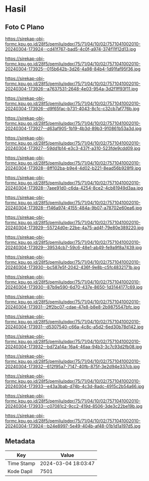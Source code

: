 # Hasil

## Foto C Plano

https://sirekap-obj-formc.kpu.go.id/28f5/pemilu/pdpr/75/71/04/10/02/7571041002010-20240304-173924--cd41f767-bad5-4c0f-a974-374f11f12d13.jpg

https://sirekap-obj-formc.kpu.go.id/28f5/pemilu/pdpr/75/71/04/10/02/7571041002010-20240304-173925--015b642b-3d26-4a98-84b4-1d91faf95f36.jpg

https://sirekap-obj-formc.kpu.go.id/28f5/pemilu/pdpr/75/71/04/10/02/7571041002010-20240304-173926--a7637531-2648-4e03-954a-3d2f1ff93f11.jpg

https://sirekap-obj-formc.kpu.go.id/28f5/pemilu/pdpr/75/71/04/10/02/7571041002010-20240304-173926--d9f65fac-b731-4043-8c1c-c32cb7af776b.jpg

https://sirekap-obj-formc.kpu.go.id/28f5/pemilu/pdpr/75/71/04/10/02/7571041002010-20240304-173927--d63af905-1b19-4b3d-89b3-910861b53a3d.jpg

https://sirekap-obj-formc.kpu.go.id/28f5/pemilu/pdpr/75/71/04/10/02/7571041002010-20240304-173927--59dd1b14-e3c3-437f-a310-523fde9cdd09.jpg

https://sirekap-obj-formc.kpu.go.id/28f5/pemilu/pdpr/75/71/04/10/02/7571041002010-20240304-173928--8ff102ba-b9e4-4d02-b221-8ead56b928f9.jpg

https://sirekap-obj-formc.kpu.go.id/28f5/pemilu/pdpr/75/71/04/10/02/7571041002010-20240304-173928--7aee91d0-c6da-4254-8ce2-4cb81949d3aa.jpg

https://sirekap-obj-formc.kpu.go.id/28f5/pemilu/pdpr/75/71/04/10/02/7571041002010-20240304-173928--f146a974-4155-484a-9b07-a78702e60ea6.jpg

https://sirekap-obj-formc.kpu.go.id/28f5/pemilu/pdpr/75/71/04/10/02/7571041002010-20240304-173929--55724d0e-22be-4a75-ad4f-79e80e389220.jpg

https://sirekap-obj-formc.kpu.go.id/28f5/pemilu/pdpr/75/71/04/10/02/7571041002010-20240304-173929--39534cb7-59c6-48e1-ab49-fe9a9f8a7439.jpg

https://sirekap-obj-formc.kpu.go.id/28f5/pemilu/pdpr/75/71/04/10/02/7571041002010-20240304-173930--bc587e5f-2042-436f-9e8b-c5fc4832171b.jpg

https://sirekap-obj-formc.kpu.go.id/28f5/pemilu/pdpr/75/71/04/10/02/7571041002010-20240304-173930--87b9e590-6d70-437e-8650-1d3144177c69.jpg

https://sirekap-obj-formc.kpu.go.id/28f5/pemilu/pdpr/75/71/04/10/02/7571041002010-20240304-173931--2ff2bc07-cdae-47e8-b8e8-2b9875547bfc.jpg

https://sirekap-obj-formc.kpu.go.id/28f5/pemilu/pdpr/75/71/04/10/02/7571041002010-20240304-173931--d5307540-c66a-4c8c-a5d2-6ed30b78d142.jpg

https://sirekap-obj-formc.kpu.go.id/28f5/pemilu/pdpr/75/71/04/10/02/7571041002010-20240304-173932--bd72a14a-16a4-46aa-94b3-3c7c93d2fb08.jpg

https://sirekap-obj-formc.kpu.go.id/28f5/pemilu/pdpr/75/71/04/10/02/7571041002010-20240304-173932--612f95a7-7147-40fb-875f-3e2d94e337cb.jpg

https://sirekap-obj-formc.kpu.go.id/28f5/pemilu/pdpr/75/71/04/10/02/7571041002010-20240304-173933--e43a3bab-d74b-4c3d-8adc-4915c2b54a66.jpg

https://sirekap-obj-formc.kpu.go.id/28f5/pemilu/pdpr/75/71/04/10/02/7571041002010-20240304-173933--c07081c2-9cc2-419d-8506-3de3c22be19b.jpg

https://sirekap-obj-formc.kpu.go.id/28f5/pemilu/pdpr/75/71/04/10/02/7571041002010-20240304-173924--b24e8997-5e49-404b-af48-01b1d1a197d5.jpg


## Metadata

| Key        | Value               |
| ---------- | ------------------- |
| Time Stamp | 2024-03-04 18:03:47 |
| Kode Dapil | 7501                |




